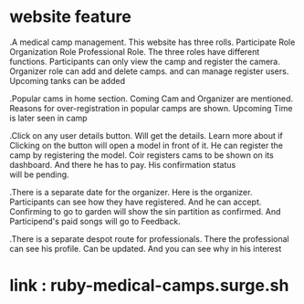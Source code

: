 # website feature

.A medical camp management.  This website has three rolls.  Participate Role Organization Role Professional Role.  The three roles have different functions.  Participants can only view the camp and register the camera.  Organizer role can add and delete camps.  and can manage register users.  Upcoming tanks can be added

.Popular cams in home section.  Coming Cam and Organizer are mentioned.  Reasons for over-registration in popular camps are shown.  Upcoming Time is later seen in camp

.Click on any user details button.  Will get the details.  Learn more about  if  Clicking on the button will open a model in front of it.  He can register the camp by registering the model.  Coir registers cams to be shown on its dashboard.  And there he has to pay.  His confirmation status will be pending.

.There is a separate date for the organizer.  Here is the organizer.  Participants can see how they have registered.  And he can accept.  Confirming to go to garden will show the sin partition as confirmed.  And Participend's paid songs will go to Feedback.

.There is a separate despot route for professionals.  There the professional can see his profile.  Can be updated.  And you can see why in his interest




# link : ruby-medical-camps.surge.sh